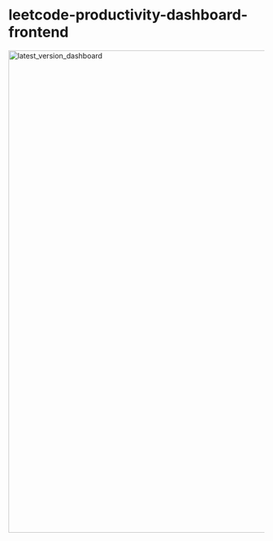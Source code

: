 # leetcode-productivity-dashboard-frontend
<img width="950" alt="latest_version_dashboard" src="https://github.com/user-attachments/assets/ce7ca3ab-c2c2-41a4-8ec2-87683397fdfa" />

